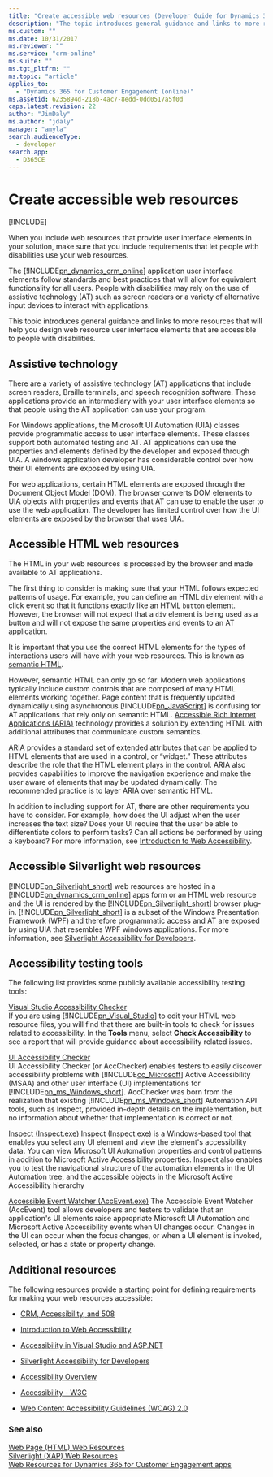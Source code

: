 ```yaml
---
title: "Create accessible web resources (Developer Guide for Dynamics 365 for Customer Engagement apps) | MicrosoftDocs"
description: "The topic introduces general guidance and links to more resources that will help you design web resource user interface elements that are accessible to people with disabilities."
ms.custom: ""
ms.date: 10/31/2017
ms.reviewer: ""
ms.service: "crm-online"
ms.suite: ""
ms.tgt_pltfrm: ""
ms.topic: "article"
applies_to: 
  - "Dynamics 365 for Customer Engagement (online)"
ms.assetid: 6235894d-218b-4ac7-8edd-0dd0517a5f0d
caps.latest.revision: 22
author: "JimDaly"
ms.author: "jdaly"
manager: "amyla"
search.audienceType: 
  - developer
search.app: 
  - D365CE
---
```

# Create accessible web resources

[!INCLUDE[](../includes/cc_applies_to_update_9_0_0.md)]

When you include web resources that provide user interface elements in your solution, make sure that you include requirements that let people with disabilities use your web resources.  
  
 The [!INCLUDE[pn_dynamics_crm_online](../includes/pn-dynamics-crm-online.md)] application user interface elements follow standards and best practices that will allow for equivalent functionality for all users. People with disabilities may rely on the use of assistive technology (AT) such as screen readers or a variety of alternative input devices to interact with applications.  
  
 This topic introduces general guidance and links to more resources that will help you design web resource user interface elements that are accessible to people with disabilities.  
  
<a name="BKMK_AT"></a>   
## Assistive technology  
 There are a variety of assistive technology (AT) applications that include screen readers, Braille terminals, and speech recognition software. These applications provide an intermediary with your user interface elements so that people using the AT application can use your program.  
  
 For Windows applications, the Microsoft UI Automation (UIA) classes provide programmatic access to user interface elements. These classes support both automated testing and AT. AT applications can use the properties and elements defined by the developer and exposed through UIA. A windows application developer has considerable control over how their UI elements are exposed by using UIA.  
  
 For web applications, certain HTML elements are exposed through the Document Object Model (DOM). The browser converts DOM elements to UIA objects with properties and events that AT can use to enable the user to use the web application. The developer has limited control over how the UI elements are exposed by the browser that uses UIA.  
  
<a name="BKMK_HTMLWebResources"></a>   
## Accessible HTML web resources  
 The HTML in your web resources is processed by the browser and made available to AT applications.  
  
 The first thing to consider is making sure that your HTML follows expected patterns of usage. For example, you can define an HTML `div` element with a click event so that it functions exactly like an HTML `button` element. However, the browser will not expect that a `div` element is being used as a button and will not expose the same properties and events to an AT application.  
  
 It is important that you use the correct HTML elements for the types of interactions users will have with your web resources. This is known as [semantic HTML](https://msdn.microsoft.com/gg671917.aspx).  
  
 However, semantic HTML can only go so far. Modern web applications typically include custom controls that are composed of many HTML elements working together. Page content that is frequently updated dynamically using asynchronous [!INCLUDE[pn_JavaScript](../includes/pn-javascript.md)] is confusing for AT applications that rely only on semantic HTML. [Accessible Rich Internet Applications (ARIA)](https://msdn.microsoft.com/gg671918.aspx) technology provides a solution by extending HTML with additional attributes that communicate custom semantics.  
  
 ARIA provides a standard set of extended attributes that can be applied to HTML elements that are used in a control, or “widget.” These attributes describe the role that the HTML element plays in the control. ARIA also provides capabilities to improve the navigation experience and make the user aware of elements that may be updated dynamically. The recommended practice is to layer ARIA over semantic HTML.  
  
 In addition to including support for AT, there are other requirements you have to consider. For example, how does the UI adjust when the user increases the text size? Does your UI require that the user be able to differentiate colors to perform tasks? Can all actions be performed by using a keyboard? For more information, see [Introduction to Web Accessibility](https://msdn.microsoft.com/windows/gg671915).  
  
<a name="BKMK_SilverlightWebResources"></a>   
## Accessible Silverlight web resources  
 [!INCLUDE[pn_Silverlight_short](../includes/pn-silverlight-short.md)] web resources are hosted in a [!INCLUDE[pn_dynamics_crm_online](../includes/pn-dynamics-crm-online.md)] apps form or an HTML web resource and the UI is rendered by the [!INCLUDE[pn_Silverlight_short](../includes/pn-silverlight-short.md)] browser plug-in. [!INCLUDE[pn_Silverlight_short](../includes/pn-silverlight-short.md)] is a subset of the Windows Presentation Framework (WPF) and therefore programmatic access and AT are exposed by using UIA that resembles WPF windows applications. For more information, see [Silverlight Accessibility for Developers](https://msdn.microsoft.com/windows/gg591270).  
  
<a name="BKMK_AccessiblityTestingTools"></a>   
## Accessibility testing tools  
 The following list provides some publicly available accessibility testing tools:  
  
 [Visual Studio Accessibility Checker](https://msdn.microsoft.com/library/ms228004)  
 If you are using [!INCLUDE[pn_Visual_Studio](../includes/pn-visual-studio.md)] to edit your HTML web resource files, you will find that there are built-in tools to check for issues related to accessibility. In the **Tools** menu, select **Check Accessibility** to see a report that will provide guidance about accessibility related issues.  
  
 [UI Accessibility Checker](http://acccheck.codeplex.com/)  
 UI Accessibility Checker (or AccChecker) enables testers to easily discover accessibility problems with [!INCLUDE[cc_Microsoft](../includes/cc-microsoft.md)] Active Accessibility (MSAA) and other user interface (UI) implementations for [!INCLUDE[pn_ms_Windows_short](../includes/pn-ms-windows-short.md)]. AccChecker was born from the realization that existing [!INCLUDE[pn_ms_Windows_short](../includes/pn-ms-windows-short.md)] Automation API tools, such as Inspect, provided in-depth details on the implementation, but no information about whether that implementation is correct or not.  
  
 [Inspect (Inspect.exe)](https://msdn.microsoft.com/library/windows/desktop/dd318521\(v=vs.85\).aspx)  
 Inspect (Inspect.exe) is a Windows-based tool that enables you select any UI element and view the element's accessibility data. You can view Microsoft UI Automation properties and control patterns in addition to Microsoft Active Accessibility properties. Inspect also enables you to test the navigational structure of the automation elements in the UI Automation tree, and the accessible objects in the Microsoft Active Accessibility hierarchy  
  
 [Accessible Event Watcher (AccEvent.exe)](https://msdn.microsoft.com/library/windows/desktop/dd317979\(v=vs.85\).aspx)  
 The Accessible Event Watcher (AccEvent) tool allows developers and testers to validate that an application's UI elements raise appropriate Microsoft UI Automation and Microsoft Active Accessibility events when UI changes occur. Changes in the UI can occur when the focus changes, or when a UI element is invoked, selected, or has a state or property change.  
  
<a name="BKMK_AdditionalResources"></a>   
## Additional resources  
 The following resources provide a starting point for defining requirements for making your web resources accessible:  
  
-   [CRM, Accessibility, and 508](http://blogs.msdn.com/b/devkeydet/archive/2013/01/29/crm-accessibility-and-508.aspx)  
  
-   [Introduction to Web Accessibility](https://msdn.microsoft.com/windows/gg671915)  
  
-   [Accessibility in Visual Studio and ASP.NET](https://msdn.microsoft.com/library/ms228004)  
  
-   [Silverlight Accessibility for Developers](https://msdn.microsoft.com/windows/gg591270)  
  
-   [Accessibility Overview](https://msdn.microsoft.com/windows/bb735024.aspx)  
  
-   [Accessibility - W3C](http://www.w3.org/standards/webdesign/accessibility)  
  
-   [Web Content Accessibility Guidelines (WCAG) 2.0](http://www.w3.org/TR/WCAG20/)  
  
### See also  
 [Web Page (HTML) Web Resources](webpage-html-web-resources.md)   
 [Silverlight (XAP) Web Resources](silverlight-xap-web-resources.md)   
 [Web Resources for Dynamics 365 for Customer Engagement apps](web-resources.md)
